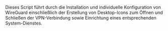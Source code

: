 Dieses Script führt durch die Installation und individuelle Konfiguration von WireGuard einschließlich der Erstellung von Desktop-Icons zum Öffnen und Schließen der VPN-Verbindung sowie Einrichtung eines entsprechenden System-Dienstes.
